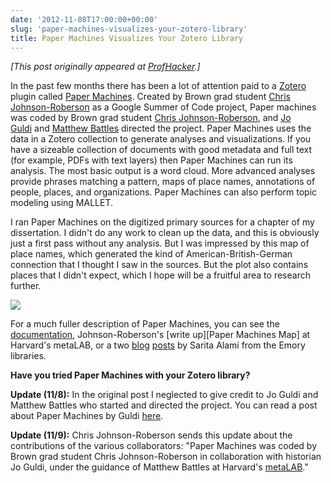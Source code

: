 ```yaml
---
date: '2012-11-08T17:00:00+00:00'
slug: 'paper-machines-visualizes-your-zotero-library'
title: Paper Machines Visualizes Your Zotero Library
---
```


*\[This post originally appeared at [ProfHacker](http://chronicle.com/blogs/profhacker/paper-machines-visualizes-your-zotero-library/44056).\]*

In the past few months there has been a lot of attention paid to a [Zotero](http://chronicle.com/blogs/profhacker/tag/zotero) plugin called [Paper Machines](https://github.com/chrisjr/papermachines). Created by Brown grad student [Chris Johnson-Roberson](http://www.chrisjr.org/) as a Google Summer of Code project, Paper machines was coded by Brown grad student [Chris Johnson-Roberson](http://www.chrisjr.org/), and [Jo Guldi](http://www.joguldi.com/) and [Matthew Battles](http://metalab.harvard.edu/people/) directed the project. Paper Machines uses the data in a Zotero collection to generate analyses and visualizations. If you have a sizeable collection of documents with good metadata and full text (for example, PDFs with text layers) then Paper Machines can run its analysis. The most basic output is a word cloud. More advanced analyses provide phrases matching a pattern, maps of place names, annotations of people, places, and organizations. Paper Machines can also perform topic modeling using MALLET.

I ran Paper Machines on the digitized primary sources for a chapter of my dissertation. I didn't do any work to clean up the data, and this is obviously just a first pass without any analysis. But I was impressed by this map of place names, which generated the kind of American-British-German connection that I thought I saw in the sources. But the plot also contains places that I didn't expect, which I hope will be a fruitful area to research further.

<img class="center" src="https://i1.wp.com/chronicle.com/blogs/profhacker/files/2012/11/Screen-Shot-2012-11-07-at-8.13.41-PM.png?w=739" data-recalc-dims="1" />

For a much fuller description of Paper Machines, you can see the [documentation](https://github.com/chrisjr/papermachines), Johnson-Roberson's \[write up\]\[Paper Machines Map\] at Harvard's metaLAB, or a two [blog](http://web.library.emory.edu/blog/supercharge-your-zotero-library-using-paper-machines-part-i) [posts](http://web.library.emory.edu/blog/supercharge-your-zotero-library-using-paper-machines-part-ii-6) by Sarita Alami from the Emory libraries.

**Have you tried Paper Machines with your Zotero library?**

**Update (11/8):** In the original post I neglected to give credit to Jo Guldi and Matthew Battles who started and directed the project. You can read a post about Paper Machines by Guldi [here](http://landscape.blogspot.com/2012/03/understanding-paper-machines.html).

**Update (11/9):** Chris Johnson-Roberson sends this update about the contributions of the various collaborators: "Paper Machines was coded by Brown grad student Chris Johnson-Roberson in collaboration with historian Jo Guldi, under the guidance of Matthew Battles at Harvard's [metaLAB](http://metalab.harvard.edu/)."
